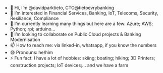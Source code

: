 - 👋 Hi, I’m @davidparktieto, CTO@tietoevrybanking
- 👀 I’m interested in Financial Services, Banking, IoT, Telecoms, Security, Resiliance, Compliance
- 🌱 I’m currently learning many things but here are a few: Azure; AWS; Python; rpi; arduino...
- 💞️ I’m looking to collaborate on Public Cloud projects & Banking Modernisation
- 📫 How to reach me: via linked-in, whatsapp, if you know the numbers
- 😄 Pronouns: he/him
- ⚡ Fun fact: I have a lot of hobbies: skiing; boating; hiking; 3D Printers; construction projects; IoT devices;... and we have a farm

<!---
davidparktieto/davidparktieto is a ✨ special ✨ repository because its `README.md` (this file) appears on your GitHub profile.
You can click the Preview link to take a look at your changes.
--->
